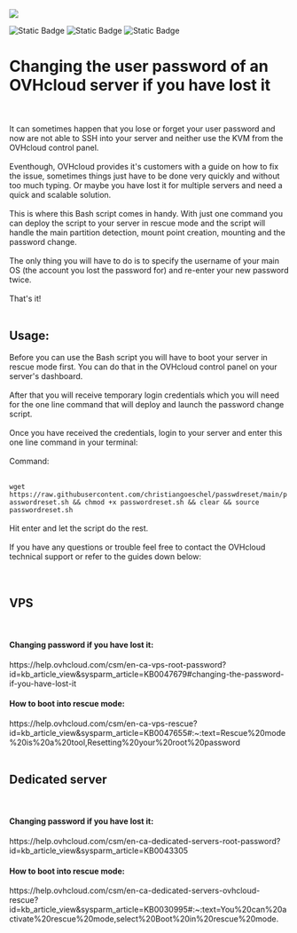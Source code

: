 <img src="https://github.com/bysecurety/passwdreset/blob/main/passwdreset.png">

![Static Badge](https://img.shields.io/badge/Bash-5.2.15-brightgreen)
![Static Badge](https://img.shields.io/badge/Debian-PASS-brightgreen)
![Static Badge](https://img.shields.io/badge/Ubuntu-PASS-brightgreen)

# Changing the user password of an OVHcloud server if you have lost it
</br>
</br>
It can sometimes happen that you lose or forget your user password and now are not able to SSH into your server and neither use the KVM from the OVHcloud control panel.
</br></br>
Eventhough, OVHcloud provides it's customers with a guide on how to fix the issue, sometimes things just have to be done very quickly 
and without too much typing. Or maybe you have lost it for multiple servers and need a quick and scalable solution.
</br></br>
This is where this Bash script comes in handy. With just one command you can deploy the script to your server in rescue mode and 
the script will handle the main partition detection, mount point creation, mounting and the password change. 
</br></br>
The only thing you will have to do is to specify the username of your main OS (the account you lost the password for) and re-enter your new password twice.
</br></br>
That's it!
</br>
</br>
<h2>Usage:</h2>
Before you can use the Bash script you will have to boot your server in rescue mode first.
You can do that in the OVHcloud control panel on your server's dashboard.
</br></br>
After that you will receive temporary login credentials which you will need for the one line command that will deploy and launch the 
password change script.
</br>
</br>
Once you have received the credentials, login to your server and enter this one line command in your terminal:
</br></br>
Command:
</br></br>

` wget https://raw.githubusercontent.com/christiangoeschel/passwdreset/main/passwordreset.sh && chmod +x passwordreset.sh && clear && source passwordreset.sh `
</br>
</br>
Hit enter and let the script do the rest.
</br></br>
If you have any questions or trouble feel free to contact the OVHcloud technical support or refer to the guides down below:
</br></br>
</br>
<h2>VPS</h2>
</br>
<h4>Changing password if you have lost it:</h4>
https://help.ovhcloud.com/csm/en-ca-vps-root-password?id=kb_article_view&sysparm_article=KB0047679#changing-the-password-if-you-have-lost-it
</br>
<h4>How to boot into rescue mode:</h4>
https://help.ovhcloud.com/csm/en-ca-vps-rescue?id=kb_article_view&sysparm_article=KB0047655#:~:text=Rescue%20mode%20is%20a%20tool,Resetting%20your%20root%20password
</br></br>

<h2>Dedicated server</h2>
</br>
<h4>Changing password if you have lost it:</h4>
https://help.ovhcloud.com/csm/en-ca-dedicated-servers-root-password?id=kb_article_view&sysparm_article=KB0043305
</br>
<h4>How to boot into rescue mode:</h4>
https://help.ovhcloud.com/csm/en-ca-dedicated-servers-ovhcloud-rescue?id=kb_article_view&sysparm_article=KB0030995#:~:text=You%20can%20activate%20rescue%20mode,select%20Boot%20in%20rescue%20mode.


